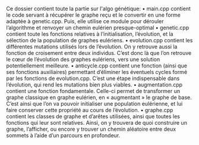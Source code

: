 Ce dossier contient toute la partie sur l'algo génétique:
    • main.cpp contient le code servant à récupérer le graphe reçu et le convertir en une forme adaptée à genetic.cpp. Puis, elle utilise ce module pour dérouler l’algorithme et renvoyer un chemin eulérien presque-optimal
    • genetic.cpp contient toute les fonctions relatives à l’initialisation, l’évolution, et la sélection de la population de graphes eulériens.
    • evolution.cpp contient les différentes mutations utilisés lors de l’évolution. On y retrouve aussi la fonction de croisement entre deux individus. C’est donc là que l’on retrouve le cœur de l’évolution des graphes eulériens, vers une solution potentiellement meilleure.
    • anticycle.cpp contient une fonction (ainsi que ses fonctions auxiliaires) permettant d’éliminer les éventuels cycles formé par les fonctions de evolution.cpp. C’est une étape indispensable dans l’évolution, qui rend les mutations bien plus viables.
    • augmentation.cpp contient une fonction fondamentale. Celle-ci permet de transformer un graphe classique en graphe eulérien, en « augmentant » le graphe de base. C’est ainsi que l’on va pouvoir initialiser une population eulérienne, et lui faire conserver cette propriété au cours de l’évolution.
    • graphe.cpp contient les classes de graphe et d’arêtes utilisées, ainsi que toutes les fonctions qui leur sont relatives. Ainsi, on y trouvera de quoi construire un graphe, l’afficher, ou encore y trouver un chemin aléatoire entre deux sommets à l’aide d’un parcours en profondeur.
